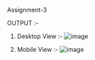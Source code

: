 Assignment-3

OUTPUT :- 

1. Desktop View :- 
![image](https://user-images.githubusercontent.com/121419206/210805997-dd150d24-4734-41d3-9ec7-959be57e2c0b.png)


2. Mobile View :- 
 ![image](https://user-images.githubusercontent.com/121419206/210806140-1154e0f7-caa6-4b77-928b-3a53c57417cc.png)
